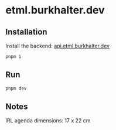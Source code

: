 # etml.burkhalter.dev

## Installation

Install the backend: [api.etml.burkhalter.dev](../api.etml.burkhalter.dev)

```bash
pnpm i
```

## Run

```bash
pnpm dev
```

## Notes

IRL agenda dimensions: 17 x 22 cm
